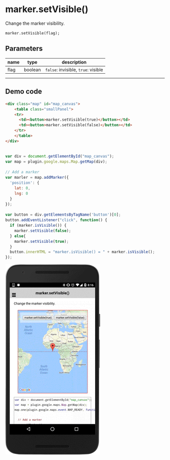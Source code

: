 # marker.setVisible()

Change the marker visibility.

```
marker.setVisible(flag);
```

## Parameters

name           | type     | description
---------------|----------|---------------------------------------
flag           | boolean  | `false`: invisible, `true`: visible
------------------------------------------------------------------

## Demo code

```html
<div class="map" id="map_canvas">
    <table class="smallPanel">
    <tr>
      <td><button>marker.setVisible(true)</button></td>
      <td><button>marker.setVisible(false)</button></td>
    </tr>
    </table>
</div>
```

```js

var div = document.getElementById("map_canvas");
var map = plugin.google.maps.Map.getMap(div);

// Add a marker
var marler = map.addMarker({
  'position': {
    lat: 0,
    lng: 0
  }
});

var button = div.getElementsByTagName('button')[0];
button.addEventListener("click", function() {
  if (marker.isVisible()) {
    marker.setVisible(false);
  } else{
    marker.setVisible(true);
  }
  button.innerHTML = "marker.isVisible() = " + marker.isVisible();
});


```

![](image.gif)
